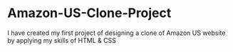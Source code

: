 # Amazon-US-Clone-Project
I have created my first project of designing a clone of Amazon US website by applying my skills of HTML &amp; CSS
